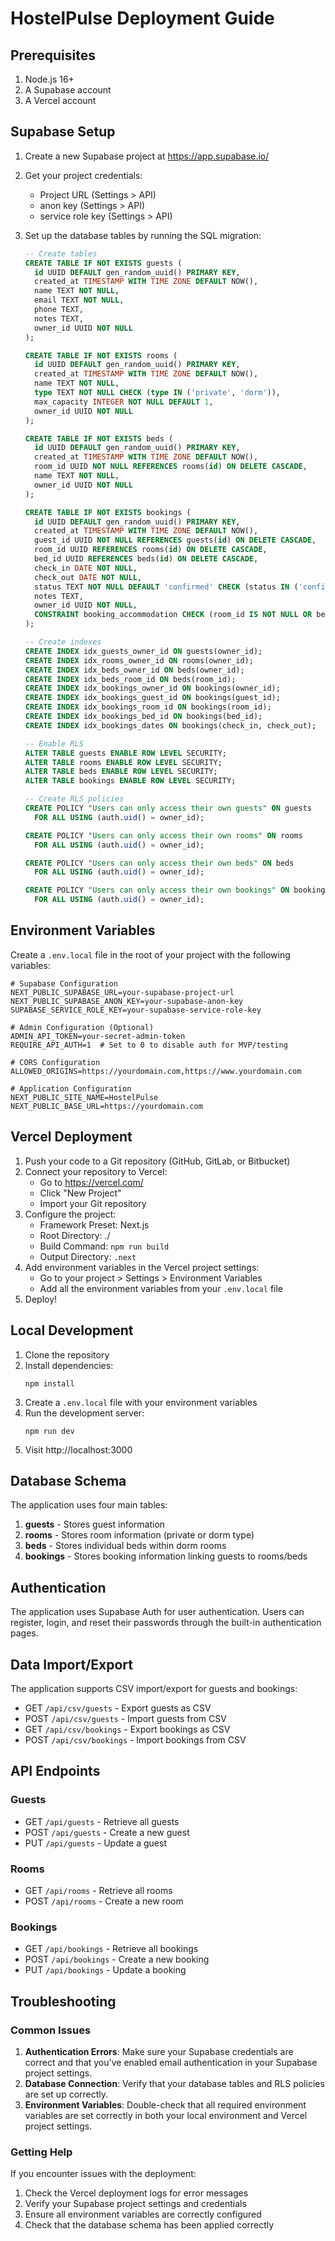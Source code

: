 # HostelPulse Deployment Guide

## Prerequisites

1. Node.js 16+
2. A Supabase account
3. A Vercel account

## Supabase Setup

1. Create a new Supabase project at https://app.supabase.io/
2. Get your project credentials:
   - Project URL (Settings > API)
   - anon key (Settings > API)
   - service role key (Settings > API)

3. Set up the database tables by running the SQL migration:
   ```sql
   -- Create tables
   CREATE TABLE IF NOT EXISTS guests (
     id UUID DEFAULT gen_random_uuid() PRIMARY KEY,
     created_at TIMESTAMP WITH TIME ZONE DEFAULT NOW(),
     name TEXT NOT NULL,
     email TEXT NOT NULL,
     phone TEXT,
     notes TEXT,
     owner_id UUID NOT NULL
   );

   CREATE TABLE IF NOT EXISTS rooms (
     id UUID DEFAULT gen_random_uuid() PRIMARY KEY,
     created_at TIMESTAMP WITH TIME ZONE DEFAULT NOW(),
     name TEXT NOT NULL,
     type TEXT NOT NULL CHECK (type IN ('private', 'dorm')),
     max_capacity INTEGER NOT NULL DEFAULT 1,
     owner_id UUID NOT NULL
   );

   CREATE TABLE IF NOT EXISTS beds (
     id UUID DEFAULT gen_random_uuid() PRIMARY KEY,
     created_at TIMESTAMP WITH TIME ZONE DEFAULT NOW(),
     room_id UUID NOT NULL REFERENCES rooms(id) ON DELETE CASCADE,
     name TEXT NOT NULL,
     owner_id UUID NOT NULL
   );

   CREATE TABLE IF NOT EXISTS bookings (
     id UUID DEFAULT gen_random_uuid() PRIMARY KEY,
     created_at TIMESTAMP WITH TIME ZONE DEFAULT NOW(),
     guest_id UUID NOT NULL REFERENCES guests(id) ON DELETE CASCADE,
     room_id UUID REFERENCES rooms(id) ON DELETE CASCADE,
     bed_id UUID REFERENCES beds(id) ON DELETE CASCADE,
     check_in DATE NOT NULL,
     check_out DATE NOT NULL,
     status TEXT NOT NULL DEFAULT 'confirmed' CHECK (status IN ('confirmed', 'pending', 'cancelled')),
     notes TEXT,
     owner_id UUID NOT NULL,
     CONSTRAINT booking_accommodation CHECK (room_id IS NOT NULL OR bed_id IS NOT NULL)
   );

   -- Create indexes
   CREATE INDEX idx_guests_owner_id ON guests(owner_id);
   CREATE INDEX idx_rooms_owner_id ON rooms(owner_id);
   CREATE INDEX idx_beds_owner_id ON beds(owner_id);
   CREATE INDEX idx_beds_room_id ON beds(room_id);
   CREATE INDEX idx_bookings_owner_id ON bookings(owner_id);
   CREATE INDEX idx_bookings_guest_id ON bookings(guest_id);
   CREATE INDEX idx_bookings_room_id ON bookings(room_id);
   CREATE INDEX idx_bookings_bed_id ON bookings(bed_id);
   CREATE INDEX idx_bookings_dates ON bookings(check_in, check_out);

   -- Enable RLS
   ALTER TABLE guests ENABLE ROW LEVEL SECURITY;
   ALTER TABLE rooms ENABLE ROW LEVEL SECURITY;
   ALTER TABLE beds ENABLE ROW LEVEL SECURITY;
   ALTER TABLE bookings ENABLE ROW LEVEL SECURITY;

   -- Create RLS policies
   CREATE POLICY "Users can only access their own guests" ON guests
     FOR ALL USING (auth.uid() = owner_id);

   CREATE POLICY "Users can only access their own rooms" ON rooms
     FOR ALL USING (auth.uid() = owner_id);

   CREATE POLICY "Users can only access their own beds" ON beds
     FOR ALL USING (auth.uid() = owner_id);

   CREATE POLICY "Users can only access their own bookings" ON bookings
     FOR ALL USING (auth.uid() = owner_id);
   ```

## Environment Variables

Create a `.env.local` file in the root of your project with the following variables:

```env
# Supabase Configuration
NEXT_PUBLIC_SUPABASE_URL=your-supabase-project-url
NEXT_PUBLIC_SUPABASE_ANON_KEY=your-supabase-anon-key
SUPABASE_SERVICE_ROLE_KEY=your-supabase-service-role-key

# Admin Configuration (Optional)
ADMIN_API_TOKEN=your-secret-admin-token
REQUIRE_API_AUTH=1  # Set to 0 to disable auth for MVP/testing

# CORS Configuration
ALLOWED_ORIGINS=https://yourdomain.com,https://www.yourdomain.com

# Application Configuration
NEXT_PUBLIC_SITE_NAME=HostelPulse
NEXT_PUBLIC_BASE_URL=https://yourdomain.com
```

## Vercel Deployment

1. Push your code to a Git repository (GitHub, GitLab, or Bitbucket)
2. Connect your repository to Vercel:
   - Go to https://vercel.com/
   - Click "New Project"
   - Import your Git repository
3. Configure the project:
   - Framework Preset: Next.js
   - Root Directory: ./
   - Build Command: `npm run build`
   - Output Directory: `.next`
4. Add environment variables in the Vercel project settings:
   - Go to your project > Settings > Environment Variables
   - Add all the environment variables from your `.env.local` file
5. Deploy!

## Local Development

1. Clone the repository
2. Install dependencies:
   ```
   npm install
   ```
3. Create a `.env.local` file with your environment variables
4. Run the development server:
   ```
   npm run dev
   ```
5. Visit http://localhost:3000

## Database Schema

The application uses four main tables:

1. **guests** - Stores guest information
2. **rooms** - Stores room information (private or dorm type)
3. **beds** - Stores individual beds within dorm rooms
4. **bookings** - Stores booking information linking guests to rooms/beds

## Authentication

The application uses Supabase Auth for user authentication. Users can register, login, and reset their passwords through the built-in authentication pages.

## Data Import/Export

The application supports CSV import/export for guests and bookings:
- GET `/api/csv/guests` - Export guests as CSV
- POST `/api/csv/guests` - Import guests from CSV
- GET `/api/csv/bookings` - Export bookings as CSV
- POST `/api/csv/bookings` - Import bookings from CSV

## API Endpoints

### Guests
- GET `/api/guests` - Retrieve all guests
- POST `/api/guests` - Create a new guest
- PUT `/api/guests` - Update a guest

### Rooms
- GET `/api/rooms` - Retrieve all rooms
- POST `/api/rooms` - Create a new room

### Bookings
- GET `/api/bookings` - Retrieve all bookings
- POST `/api/bookings` - Create a new booking
- PUT `/api/bookings` - Update a booking

## Troubleshooting

### Common Issues

1. **Authentication Errors**: Make sure your Supabase credentials are correct and that you've enabled email authentication in your Supabase project settings.
2. **Database Connection**: Verify that your database tables and RLS policies are set up correctly.
3. **Environment Variables**: Double-check that all required environment variables are set correctly in both your local environment and Vercel project settings.

### Getting Help

If you encounter issues with the deployment:
1. Check the Vercel deployment logs for error messages
2. Verify your Supabase project settings and credentials
3. Ensure all environment variables are correctly configured
4. Check that the database schema has been applied correctly